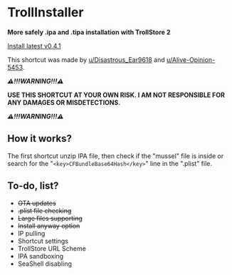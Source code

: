 # TrollInstaller
 **More safely .ipa and .tipa installation with TrollStore 2**
 
 [Install latest v0.4.1](https://www.icloud.com/shortcuts/9f123401dc8643c7a47a74b39a63028d)

 This shortcut was made by [u/Disastrous_Ear9618](https://www.reddit.com/user/Disastrous_Ear9618) and [u/Alive-Opinion-5453](https://www.reddit.com/user/Alive-Opinion-5453). 

***⚠️!!!WARNING!!!⚠️***

**USE THIS SHORTCUT AT YOUR OWN RISK.
I AM NOT RESPONSIBLE FOR ANY DAMAGES OR MISDETECTIONS.**

***⚠️!!!WARNING!!!⚠️***

## How it works?
 The first shortcut unzip IPA file, then check if the "mussel" file is inside or search for the "`<key>CFBundleBase64Hash</key>`" line in the ".plist" file.

## To-do, list?
 - ~~OTA updates~~
 - ~~.plist file checking~~
 - ~~Large files supporting~~
 - ~~Install anyway option~~
 - IP pulling
 - Shortcut settings
 - TrollStore URL Scheme
 - IPA sandboxing
 - SeaShell disabling